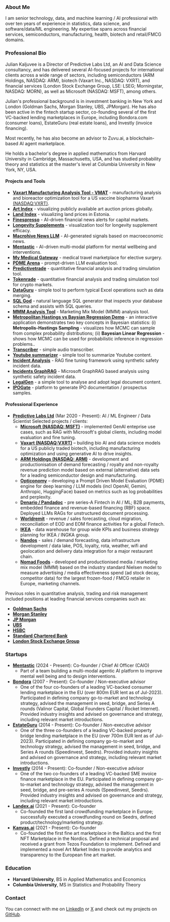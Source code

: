 
### About Me

I am senior technology, data, and machine learning / AI professional with over ten years of experience in statistics, data science, and software/data/ML engineering. My expertise spans across financial services, semiconductors, manufacturing, health, biotech and retail/FMCG domains.

### Professional Bio

Julian Kaljuvee is a Director of Predictive Labs Ltd, an AI and Data Science consultancy, and has delivered several AI-focused projects for international clients across a wide range of sectors, including semiconductors (ARM Holdings, NASDAQ: ARM), biotech (Vaxart Inc., NASDAQ: VXRT), and financial services (London Stock Exchange Group, LSE: LSEG; Morningstar, NASDAQ: MORN), as well as Microsoft (NASDAQ: MSFT), among others.

Julian's professional background is in investment banking in New York and London (Goldman Sachs, Morgan Stanley, UBS, JPMorgan). He has also been active in the fintech startup sector, co-founding several of the first VC-backed lending marketplaces in Europe, including Bondora.com (consumer loans), EstateGuru (real estate loans), and Investly (invoice financing).

Most recently, he has also become an advisor to Zuvu.ai, a blockchain-based AI agent marketplace.

He holds a bachelor's degree in applied mathematics from Harvard University in Cambridge, Massachusetts, USA, and has studied probability theory and statistics at the master's level at Columbia University in New York, NY, USA.

#### Projects and Tools
- **[Vaxart Manufacturing Analysis Tool - VMAT](https://vmat.predictivelabs.ai)** - manufacturing analysis and bioreactor optimization tool for a US vaccine biopharma Vaxart [(NASDAQ:VXRT)](https://www.vaxart.com).
- **[Art Index](https://artindex.streamlit.app)** - visualizing publicly available art auction prices globally.
- **[Land Index](https://landindex.streamlit.app)** - visualizing land prices in Estonia.
- **[Finespresso](https://finespresso.streamlit.app)** - AI-driven financial news alerts for capital markets.
- **[Longevity Supplements](https://longevity-supplements.streamlit.app)** - visualization tool for longevity supplement efficacy.
- **[Macrohive News LLM](https://macrohive.streamlit.app)** - AI-generated signals based on macroeconomic news.
- **[Mentastic](https://www.mentastic.me)** - AI-driven multi-modal platform for mental wellbeing and interventions.
- **[My Medical Gateway](https://provider.mymedicalgateway.com/home)** - medical travel marketplace for elective surgery.
- **[PDME Arena](https://pdme-arena.streamlit.app)** - prompt-driven LLM evaluation tool.
- **[Predictivetrade](https://predictivetrade.streamlit.app)** - quantitative financial analysis and trading simulation tool.
- **[Tokenrade](https://tokenrade.streamlit.app)** - quantitative financial analysis and trading simulation tool for crypto markets.
- **[DataGuru](https://dataguru.streamlit.app)** - simple tool to perform typical Excel operations such as data merging.
- **[SQL God](https://sql-god.streamlit.app)** - natural language SQL generator that inspects your database schema and assists with SQL queries.
- **[MMM Analysis Tool](https://mmm-analyser.streamlit.app)** - Marketing Mix Model (MMM) analysis tool.
- **[Metropolitan Hastings vs Baysian Regression Demo](https://mhmc-demo.streamlit.app/)** - an interactive application demonstrates two key concepts in Bayesian statistics: (i) **Metropolis-Hastings Sampling** - visualizes how MCMC can sample from complex probability distributions; (ii) **Bayesian Linear Regression** - shows how MCMC can be used for probabilistic inference in regression problems..
- **[Transcriber](https://transcriber.streamlit.app)** - simple audio transcriber.
- **[Youtube summarizer](https://ytabstract.streamlit.app)** - simple tool to summarize Youtube content.
- **[Incident Analysis](https://incident-analysis.streamlit.app)** - RAG fine tuning framework using synthetic safety incident data.
- **[Incidents GraphRAG](https://incidents-graphrag.streamlit.app)** - Microsoft GraphRAG based analysis using synthetic safety incident data.
- **[LegalGen](https://legalgen.streamlit.app)** - a simple tool to analyse and adopt legal document content.
- **[IPOGate](https://ipogate.streamlit.app)** - platform to generate IPO documentation / prospectus samples.

#### Professional Experience

- **[Predictive Labs Ltd](https://www.predictivelabs.co.uk)** (Mar 2020 - Present): AI / ML Engineer / Data Scientist 
  Selected projects / clients: 
  - **[Microsoft (NASDAQ: MSFT)](https://www.microsoft.com)** - implemented GenAI enteprise use cases, such as RAG with Microsoft's global clients, including model evaluation and fine tuning.
  - **[Vaxart (NASDAQ:VXRT)](https://www.vaxart.com)** – building bio AI and data science models for a US publicly traded biotech, including manufacturing optimization and using generative AI to drive insights.
  - **[ARM Holdings (NASDAQ: ARM)](https://www.arm.com)** - development and productionisation of demand forecasting / royalty and non-royalty revenue prediction model based on external (alternative) data sets for a leading semiconductor design and manufacturing.
  - **[Opticonomy](https://www.opticonomy.com)** – developing a Prompt Driven Model Evaluation (PDME) engine for deep learning / LLM models (incl OpenAI, Gemini, Anthropic, HuggingFace) based on metrics such as log probabilities and perplexity.
  - **[Denario / Pandadoc](https://www.pandadoc.com)** - pre series-A Fintech in AI / ML; B2B payments, embedded finance and revenue-based financing (RBF) space. Deployed LLMs RAGs for unstructured document processing.
  - **[Worldremit](https://www.worldremit.com)** - revenue / sales forecasting, cloud migration, reconciliation of EOD and EOM finance activities for a global Fintech.
  - **[IKEA](https://www.ikea.com)** - data warehouse for group wide KPIs and business strategy planning for IKEA / INGKA group.
  - **[Nandos](https://www.nandos.co.uk)** - sales / demand forecasting, data infrastructure development / data lake, POS, loyalty, rota, weather, wifi and geolocation and delivery data integration for a major restaurant chain.
  - **[Nomad Foods](https://www.nomadfoods.com)** - developed and productionised media / marketing mix model (MMM) based on the industry standard Nielsen model to measure advertising / media effectiveness spend (ad stock decay, competitor data) for the largest frozen-food / FMCG retailer in Europe, marketing channels.

Previous roles in quantitative analysis, trading and risk management included positions at leading financial services companies such as:
- **[Goldman Sachs](https://www.gs.com)** 
- **[Morgan Stanley](https://www.ms.com)**  
- **[JP Morgan](https://www.jpmorgan.com)**  
- **[UBS](https://www.ubs.com)**  
- **[HSBC](https://www.hsbc.com)**  
- **[Standard Chartered Bank](https://www.sc.com)**  
- **[London Stock Exchange Group](https://www.lseg.com)**  

### Startups
- **[Mentastic](https://www.mentastic.me)** (2024 - Present): Co-founder / Chief AI Officer (CAIO)
  - Part of a team building a multi-modal agentic AI platform to improve mental well being and to design interventions.
- **[Bondora](https://www.bondora.com)** (2007 - Present): Co-founder / Non-executive advisor
  - One of the four co-founders of a leading VC-backed consumer lending marketplace in the EU (over 800m EUR lent as of Jul-2023). Participated in defining company go-to-market and technology strategy, advised the management in seed, bridge, and Series A rounds (Valinor Capital, Global Founders Capital / Rocket Internet). Provided industry insights and advised on governance and strategy, including relevant market introductions.
- **[EstateGuru](https://www.estateguru.co)** (2014 - Present): Co-founder / Non-executive advisor
  - One of the three co-founders of a leading VC-backed property bridge lending marketplace in the EU (over 700m EUR lent as of Jul-2023). Participated in defining company go-to-market and technology strategy, advised the management in seed, bridge, and Series A rounds (Speedinvest, Seedrs). Provided industry insights and advised on governance and strategy, including relevant market introductions.
- **[Investly](https://www.investly.co)** (2014 - Present): Co-founder / Non-executive advisor
  - One of the two co-founders of a leading VC-backed SME invoice finance marketplace in the EU. Participated in defining company go-to-market and technology strategy, advised the management in seed, bridge, and pre-series A rounds (Speedinvest, Seedrs). Provided industry insights and advised on governance and strategy, including relevant market introductions.
- **[Landex.ai](https://www.landex.ai)** (2021 - Present): Co-founder
  - Co-founded the first land crowdfunding marketplace in Europe; successfully executed a crowdfunding round on Seedrs, defined product/technology/marketing strategy.
- **[Kanvas.ai](https://www.kanvas.ai)** (2021 - Present): Co-founder
  - Co-founded the first fine art marketplace in the Baltics and the first NFT Marketplace in the Nordics. Defined a technical proposal and received a grant from Tezos Foundation to implement. Defined and implemented a novel Art Market Index to provide analytics and transparency to the European fine art market.


### Education
- **Harvard University**, BS in Applied Mathematics and Economics
- **Columbia University**, MS in Statistics and Probability Theory

### Contact
You can connect with me on [LinkedIn](https://www.linkedin.com/in/juliankaljuvee) or [X](https://x.com/jkaljuvee) and check out my projects on [GitHub](https://github.com/kaljuvee).
